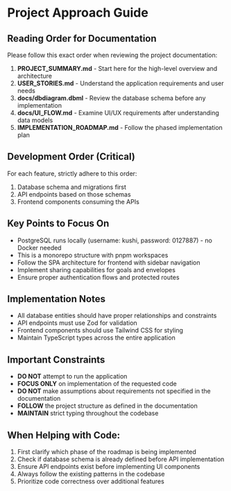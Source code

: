 # Project Approach Guide

## Reading Order for Documentation

Please follow this exact order when reviewing the project documentation:

1. **PROJECT_SUMMARY.md** - Start here for the high-level overview and architecture
2. **USER_STORIES.md** - Understand the application requirements and user needs
3. **docs/dbdiagram.dbml** - Review the database schema before any implementation
4. **docs/UI_FLOW.md** - Examine UI/UX requirements after understanding data models
5. **IMPLEMENTATION_ROADMAP.md** - Follow the phased implementation plan

## Development Order (Critical)

For each feature, strictly adhere to this order:

1. Database schema and migrations first
2. API endpoints based on those schemas
3. Frontend components consuming the APIs

## Key Points to Focus On

- PostgreSQL runs locally (username: kushi, password: 0127887) - no Docker needed
- This is a monorepo structure with pnpm workspaces
- Follow the SPA architecture for frontend with sidebar navigation
- Implement sharing capabilities for goals and envelopes
- Ensure proper authentication flows and protected routes

## Implementation Notes

- All database entities should have proper relationships and constraints
- API endpoints must use Zod for validation
- Frontend components should use Tailwind CSS for styling
- Maintain TypeScript types across the entire application

## Important Constraints

- **DO NOT** attempt to run the application
- **FOCUS ONLY** on implementation of the requested code
- **DO NOT** make assumptions about requirements not specified in the documentation
- **FOLLOW** the project structure as defined in the documentation
- **MAINTAIN** strict typing throughout the codebase

## When Helping with Code:

1. First clarify which phase of the roadmap is being implemented
2. Check if database schema is already defined before API implementation
3. Ensure API endpoints exist before implementing UI components
4. Always follow the existing patterns in the codebase
5. Prioritize code correctness over additional features
